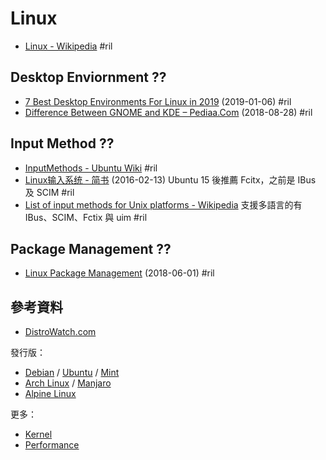# Linux

  - [Linux \- Wikipedia](https://en.wikipedia.org/wiki/Linux) #ril

## Desktop Enviornment ??

  - [7 Best Desktop Environments For Linux in 2019](https://itsfoss.com/best-linux-desktop-environments/) (2019-01-06) #ril
  - [Difference Between GNOME and KDE – Pediaa\.Com](http://pediaa.com/difference-between-gnome-and-kde/) (2018-08-28) #ril

## Input Method ??

  - [InputMethods \- Ubuntu Wiki](https://wiki.ubuntu.com/InputMethods) #ril
  - [Linux输入系统 \- 简书](https://www.jianshu.com/p/1addf6b5abe5) (2016-02-13) Ubuntu 15 後推薦 Fcitx，之前是 IBus 及 SCIM #ril
  - [List of input methods for Unix platforms \- Wikipedia](https://en.wikipedia.org/wiki/List_of_input_methods_for_Unix_platforms) 支援多語言的有 IBus、SCIM、Fctix 與 uim #ril

## Package Management ??

  - [Linux Package Management](https://www.linode.com/docs/tools-reference/linux-package-management/#package-management-in-arch-linux-with-pacman) (2018-06-01) #ril

## 參考資料

  - [DistroWatch.com](https://distrowatch.com/)

發行版：

  - [Debian](debian.md) / [Ubuntu](ubuntu.md) / [Mint](mint.md)
  - [Arch Linux](archlinux.md) / [Manjaro](manjaro.md)
  - [Alpine Linux](alpine.md)

更多：

  - [Kernel](linux-kernel.md)
  - [Performance](linux-perf.md)
